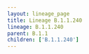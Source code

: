 ```yaml
---
layout: lineage_page
title: Lineage B.1.1.240
lineage: B.1.1.240
parent: B.1.1
children: ['B.1.1.240']
---
```

